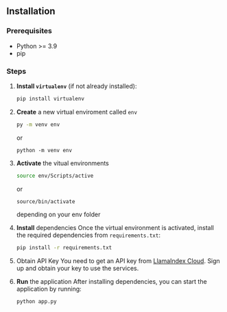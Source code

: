 ## Installation

### Prerequisites

- Python >= 3.9
- pip

### Steps

1. **Install `virtualenv`** (if not already installed):
   ```bash
   pip install virtualenv
2. **Create** a new virtual enviroment called `env`
    ```bash
    py -m venv env
    ```
    or
    ```
    python -m venv env
    ```
3. **Activate** the vitual environments
    ```bash
    source env/Scripts/active
    ```
    
    or
    ```bash
    source/bin/activate
    ```
    
    depending on your env folder
4. **Install** dependencies
    Once the virtual environment is activated, install the required dependencies from `requirements.txt`:
    ```bash
    pip install -r requirements.txt
    ```
5. Obtain API Key
You need to get an API key from [LlamaIndex Cloud](https://cloud.llamaindex.ai/). Sign up and obtain your key to use the services.

6. **Run** the application
    After installing dependencies, you can start the application by running:
    ```bash
    python app.py
    ```
